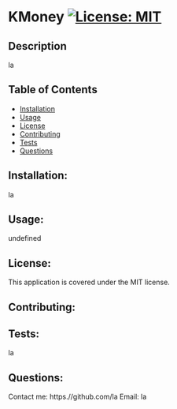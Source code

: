 # KMoney [![License: MIT](https://img.shields.io/badge/License-MIT-yellow.svg)](https://opensource.org/licenses/MIT)

  ## Description
  la

  ## Table of Contents
  * [Installation](#installation)
  * [Usage](#usage)
  * [License](#license) 
  * [Contributing](#contributing)
  * [Tests](#tests)
  * [Questions](#questions)  

  ## Installation:<a name="installation"></a>
  la

  ## Usage:<a name="usage"></a>
  undefined

  ## License:<a name="license"></a>
  This application is covered under the MIT license.

  ## Contributing:<a name="contributing"></a>
  

  ## Tests:<a name="tests"></a>
  la

  ## Questions:<a name="questions"></a>
  Contact me: <a>https.//github.com/la</a> 
  Email: la

